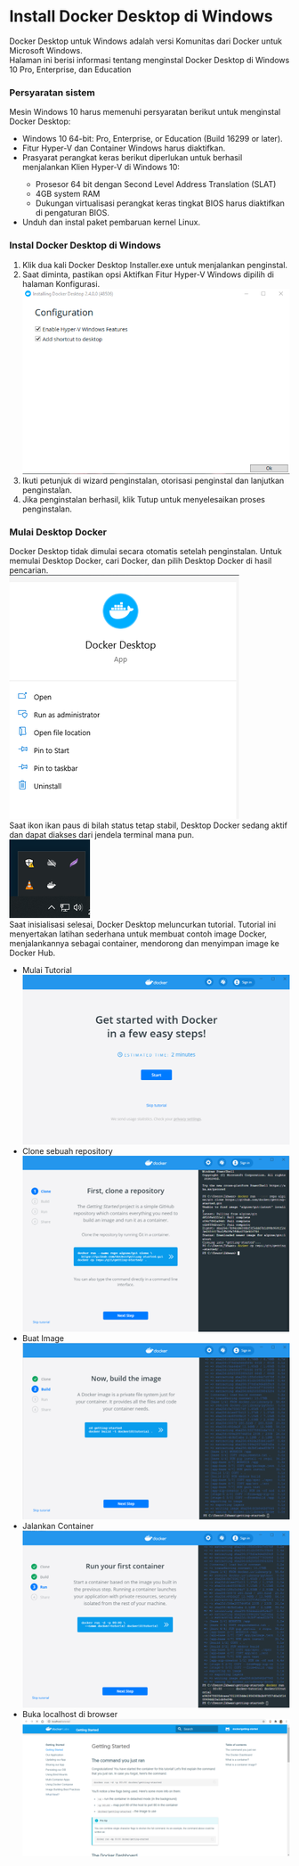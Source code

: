 <h1>Install Docker Desktop di Windows</h1>
Docker Desktop untuk Windows adalah versi Komunitas dari Docker untuk Microsoft Windows.
<br>
Halaman ini berisi informasi tentang menginstal Docker Desktop di Windows 10 Pro, Enterprise, dan Education
<h3>Persyaratan sistem</h3>
Mesin Windows 10 harus memenuhi persyaratan berikut untuk menginstal Docker Desktop:
<ul>
<li>Windows 10 64-bit: Pro, Enterprise, or Education (Build 16299 or later).</li>
<li>Fitur Hyper-V dan Container Windows harus diaktifkan.</li>
<li>Prasyarat perangkat keras berikut diperlukan untuk berhasil menjalankan Klien Hyper-V di Windows 10:</li>
<ul>
<li>Prosesor 64 bit dengan Second Level Address Translation (SLAT)</li>
<li>4GB system RAM</li>
<li>Dukungan virtualisasi perangkat keras tingkat BIOS harus diaktifkan di pengaturan BIOS.</li>
</ul>
<li>Unduh dan instal paket pembaruan kernel Linux.</li>
</ul>

<h3>Instal Docker Desktop di Windows</h3>
<ol>	
<li>Klik dua kali Docker Desktop Installer.exe untuk menjalankan penginstal.</li>

<li>Saat diminta, pastikan opsi Aktifkan Fitur Hyper-V Windows dipilih di halaman Konfigurasi.</li>
<img src="img/Screenshot_1.png">

<li>Ikuti petunjuk di wizard penginstalan, otorisasi penginstal dan lanjutkan penginstalan.</li>
<li>Jika penginstalan berhasil, klik Tutup untuk menyelesaikan proses penginstalan.</li>
</ol>

<h3>Mulai Desktop Docker</h3>
Docker Desktop tidak dimulai secara otomatis setelah penginstalan. Untuk memulai Desktop Docker, cari Docker, dan pilih Desktop Docker di hasil pencarian.<br>
<img src="img/Screenshot_3.png"><br>
Saat ikon ikan paus di bilah status tetap stabil, Desktop Docker sedang aktif dan dapat diakses dari jendela terminal mana pun.<br>
<img src="img/Screenshot_25.png"><br>
Saat inisialisasi selesai, Docker Desktop meluncurkan tutorial. Tutorial ini menyertakan latihan sederhana untuk membuat contoh image Docker, menjalankannya sebagai container, mendorong dan menyimpan image ke Docker Hub.
<ul>
<li>Mulai Tutorial</li>
<img src="img/Screenshot_5.png">
<li>Clone sebuah repository</li>
<img src="img/Screenshot_6.png">
<li>Buat Image</li>
<img src="img/Screenshot_7.png">
<li>Jalankan Container</li>
<img src="img/Screenshot_8.png">
<li>Buka localhost di browser</li>
<img src="img/Screenshot_15.png">
</ul>

